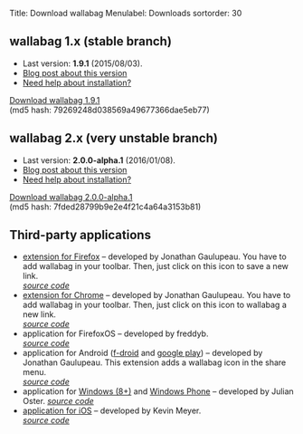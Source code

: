 Title: Download wallabag
Menulabel: Downloads
sortorder: 30

## wallabag 1.x (stable branch)

* Last version: **1.9.1** (2015/08/03).
* [Blog post about this version]({filename}/20150803-wallabag-v1.9.1-released.md)
* [Need help about installation?]({filename}support.md)

 <a class="btn btn-info btn-lg" href="http://wllbg.org/latest">Download wallabag 1.9.1</a><br />
 (md5 hash: 79269248d038569a49677366dae5eb77)

## wallabag 2.x (very unstable branch)

 * Last version: **2.0.0-alpha.1** (2016/01/08).
 * [Blog post about this version]({filename}/20160108-wallabag-alpha1-v2.md)
 * [Need help about installation?]({filename}support.md)

  <a class="btn btn-info btn-lg" href="http://wllbg.org/latest-v2">Download wallabag 2.0.0-alpha.1</a><br />
  (md5 hash: 7fded28799b9e2e4f21c4a64a3153b81)

## Third-party applications

* [extension for Firefox](https://addons.mozilla.org/firefox/addon/wallabag/) – developed by Jonathan Gaulupeau.
You have to add wallabag in your toolbar. Then, just click on this icon to save a new link.  
*[source code](https://github.com/wallabag/firefox-ext)*
* [extension for Chrome](https://chrome.google.com/webstore/detail/wallabag/bepdcjnnkglfjehplaogpoonpffbdcdj) – developed by Jonathan Gaulupeau.
You have to add wallabag in your toolbar. Then, just click on this icon to wallabag a new link.  
*[source code](https://github.com/wallabag/chrome-ext)*
* application for FirefoxOS – developed by freddyb.  
*[source code](https://github.com/wallabag/wallabag-fxos)*
* application for Android ([f-droid](https://f-droid.org/app/fr.gaulupeau.apps.InThePoche) and [google play](https://play.google.com/store/apps/details?id=fr.gaulupeau.apps.InThePoche)) – developed by Jonathan Gaulupeau.
This extension adds a wallabag icon in the share menu.  
*[source code](https://github.com/wallabag/android-app)*
* application for [Windows (8+)](http://apps.microsoft.com/windows/app/wallabag/f551b9c4-7346-4509-ae46-c6167c705a30) and [Windows Phone](http://www.windowsphone.com/s?appid=d5226cf1-f422-4e00-996c-88e9c5233332) – developed by Julian Oster.
*[source code](https://github.com/wallabag/windows-app)*
* [application for iOS](https://itunes.apple.com/app/wallabag/id828331015?mt=8) – developed by Kevin Meyer.  
*[source code](https://github.com/wallabag/ios-app)*
